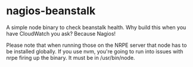 # nagios-beanstalk
A simple node binary to check beanstalk health.  Why build this when you have CloudWatch you ask?  Because Nagios!

Please note that when running those on the NRPE server that node has to be installed globally.  If you use nvm, you're going
to run into issues with nrpe firing up the binary.  It must be in /usr/bin/node.
